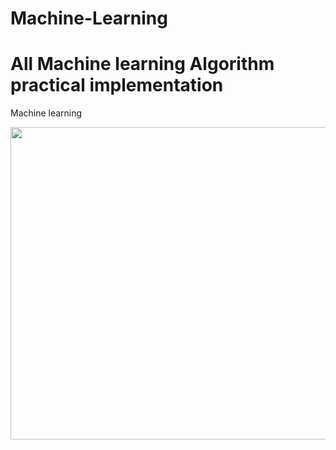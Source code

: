 # Machine-Learning

# All Machine learning Algorithm practical implementation 
Machine learning

<img src="https://media.geeksforgeeks.org/wp-content/cdn-uploads/20190522174744/MachineLearning.png" width="1000" height="500"/>
